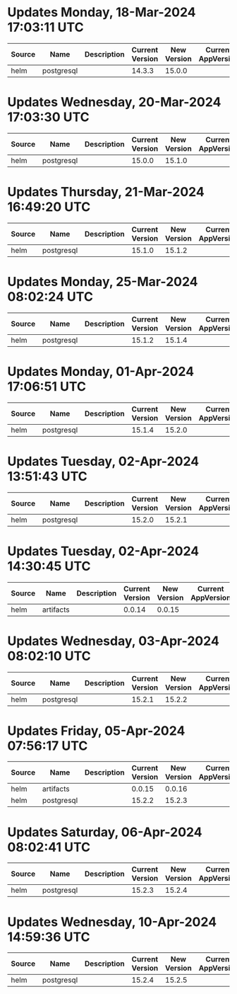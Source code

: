 # Updates Monday, 18-Mar-2024 17:03:11 UTC
| Source | Name       | Description | Current Version | New Version | Current AppVersion | New AppVersion | Reference                          |
| ------ | ---------- | ----------- | --------------- | ----------- | ------------------ | -------------- | ---------------------------------- |
| helm   | postgresql |             | 14.3.3          | 15.0.0      |                    | 16.2.0         | https://charts.bitnami.com/bitnami |

# Updates Wednesday, 20-Mar-2024 17:03:30 UTC
| Source | Name       | Description | Current Version | New Version | Current AppVersion | New AppVersion | Reference                          |
| ------ | ---------- | ----------- | --------------- | ----------- | ------------------ | -------------- | ---------------------------------- |
| helm   | postgresql |             | 15.0.0          | 15.1.0      |                    | 16.2.0         | https://charts.bitnami.com/bitnami |

# Updates Thursday, 21-Mar-2024 16:49:20 UTC
| Source | Name       | Description | Current Version | New Version | Current AppVersion | New AppVersion | Reference                          |
| ------ | ---------- | ----------- | --------------- | ----------- | ------------------ | -------------- | ---------------------------------- |
| helm   | postgresql |             | 15.1.0          | 15.1.2      |                    | 16.2.0         | https://charts.bitnami.com/bitnami |

# Updates Monday, 25-Mar-2024 08:02:24 UTC
| Source | Name       | Description | Current Version | New Version | Current AppVersion | New AppVersion | Reference                          |
| ------ | ---------- | ----------- | --------------- | ----------- | ------------------ | -------------- | ---------------------------------- |
| helm   | postgresql |             | 15.1.2          | 15.1.4      |                    | 16.2.0         | https://charts.bitnami.com/bitnami |

# Updates Monday, 01-Apr-2024 17:06:51 UTC
| Source | Name       | Description | Current Version | New Version | Current AppVersion | New AppVersion | Reference                          |
| ------ | ---------- | ----------- | --------------- | ----------- | ------------------ | -------------- | ---------------------------------- |
| helm   | postgresql |             | 15.1.4          | 15.2.0      |                    | 16.2.0         | https://charts.bitnami.com/bitnami |

# Updates Tuesday, 02-Apr-2024 13:51:43 UTC
| Source | Name       | Description | Current Version | New Version | Current AppVersion | New AppVersion | Reference                          |
| ------ | ---------- | ----------- | --------------- | ----------- | ------------------ | -------------- | ---------------------------------- |
| helm   | postgresql |             | 15.2.0          | 15.2.1      |                    | 16.2.0         | https://charts.bitnami.com/bitnami |

# Updates Tuesday, 02-Apr-2024 14:30:45 UTC
| Source | Name      | Description | Current Version | New Version | Current AppVersion | New AppVersion | Reference                                  |
| ------ | --------- | ----------- | --------------- | ----------- | ------------------ | -------------- | ------------------------------------------ |
| helm   | artifacts |             | 0.0.14          | 0.0.15      |                    | 0.0.15         | https://monostream.helm.pkg.emporium.rocks |

# Updates Wednesday, 03-Apr-2024 08:02:10 UTC
| Source | Name       | Description | Current Version | New Version | Current AppVersion | New AppVersion | Reference                          |
| ------ | ---------- | ----------- | --------------- | ----------- | ------------------ | -------------- | ---------------------------------- |
| helm   | postgresql |             | 15.2.1          | 15.2.2      |                    | 16.2.0         | https://charts.bitnami.com/bitnami |

# Updates Friday, 05-Apr-2024 07:56:17 UTC
| Source | Name       | Description | Current Version | New Version | Current AppVersion | New AppVersion | Reference                                  |
| ------ | ---------- | ----------- | --------------- | ----------- | ------------------ | -------------- | ------------------------------------------ |
| helm   | artifacts  |             | 0.0.15          | 0.0.16      |                    | 0.0.16         | https://monostream.helm.pkg.emporium.rocks |
| helm   | postgresql |             | 15.2.2          | 15.2.3      |                    | 16.2.0         | https://charts.bitnami.com/bitnami         |

# Updates Saturday, 06-Apr-2024 08:02:41 UTC
| Source | Name       | Description | Current Version | New Version | Current AppVersion | New AppVersion | Reference                          |
| ------ | ---------- | ----------- | --------------- | ----------- | ------------------ | -------------- | ---------------------------------- |
| helm   | postgresql |             | 15.2.3          | 15.2.4      |                    | 16.2.0         | https://charts.bitnami.com/bitnami |

# Updates Wednesday, 10-Apr-2024 14:59:36 UTC
| Source | Name       | Description | Current Version | New Version | Current AppVersion | New AppVersion | Reference                          |
| ------ | ---------- | ----------- | --------------- | ----------- | ------------------ | -------------- | ---------------------------------- |
| helm   | postgresql |             | 15.2.4          | 15.2.5      |                    | 16.2.0         | https://charts.bitnami.com/bitnami |

